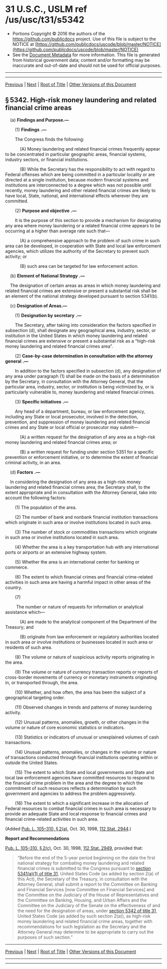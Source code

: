 ---
---

# 31 U.S.C., USLM ref /us/usc/t31/s5342

* Portions Copyright © 2016 the authors of the https://github.com/publicdocs project.
  Use of this file is subject to the NOTICE at [https://github.com/publicdocs/uscode/blob/master/NOTICE](https://github.com/publicdocs/uscode/blob/master/NOTICE)
* See the [Document Metadata](././../../../../../../..//README.md) for more information.
  This file is generated from historical government data; content and/or formatting may be inaccurate and out-of-date and should not be used for official purposes.

----------
----------

[Previous](./../../../../../../..//us/usc/t31/stIV/ch53/schIII/pt1/m__us_usc_t31_s5341.md) | [Next](./../../../../../../..//us/usc/t31/stIV/ch53/schIII/pt2/m__us_usc_t31_stIV_ch53_schIII_pt2.md) | [Root of Title](./../../../../../../../) | [Other Versions of this Document](https://publicdocs.github.io/go/links?ns=uslm&ref=%2Fus%2Fusc%2Ft31%2Fs5342)

## § 5342. High-risk money laundering and related financial crime areas

    (a) __Findings and Purpose.—__ 

        (1)  __Findings__  __.—__ 

        The Congress finds the following:

            (A) Money laundering and related financial crimes frequently appear to be concentrated in particular geographic areas, financial systems, industry sectors, or financial institutions.

            (B) While the Secretary has the responsibility to act with regard to Federal offenses which are being committed in a particular locality or are directed at a single institution, because modern financial systems and institutions are interconnected to a degree which was not possible until recently, money laundering and other related financial crimes are likely to have local, State, national, and international effects wherever they are committed.

        (2)  __Purpose and objective__  __.—__ 

        It is the purpose of this section to provide a mechanism for designating any area where money laundering or a related financial crime appears to be occurring at a higher than average rate such that—

            (A) a comprehensive approach to the problem of such crime in such area can be developed, in cooperation with State and local law enforcement agencies, which utilizes the authority of the Secretary to prevent such activity; or

            (B) such area can be targeted for law enforcement action.

    (b)  __Element of National Strategy__  __.—__ 

    The designation of certain areas as areas in which money laundering and related financial crimes are extensive or present a substantial risk shall be an element of the national strategy developed pursuant to section 5341(b).

    (c) __Designation of Areas.—__ 

        (1)  __Designation by secretary__  __.—__ 

        The Secretary, after taking into consideration the factors specified in subsection (d), shall designate any geographical area, industry, sector, or institution in the United States in which money laundering and related financial crimes are extensive or present a substantial risk as a “high-risk money laundering and related financial crimes area”.

        (2)  __Case-by-case determination in consultation with the attorney general__  __.—__ 

        In addition to the factors specified in subsection (d), any designation of any area under paragraph (1) shall be made on the basis of a determination by the Secretary, in consultation with the Attorney General, that the particular area, industry, sector, or institution is being victimized by, or is particularly vulnerable to, money laundering and related financial crimes.

        (3)  __Specific initiatives__  __.—__ 

        Any head of a department, bureau, or law enforcement agency, including any State or local prosecutor, involved in the detection, prevention, and suppression of money laundering and related financial crimes and any State or local official or prosecutor may submit—

            (A) a written request for the designation of any area as a high-risk money laundering and related financial crimes area; or

            (B) a written request for funding under section 5351 for a specific prevention or enforcement initiative, or to determine the extent of financial criminal activity, in an area.

    (d)  __Factors__  __.—__ 

    In considering the designation of any area as a high-risk money laundering and related financial crimes area, the Secretary shall, to the extent appropriate and in consultation with the Attorney General, take into account the following factors:

        (1) The population of the area.

        (2) The number of bank and nonbank financial institution transactions which originate in such area or involve institutions located in such area.

        (3) The number of stock or commodities transactions which originate in such area or involve institutions located in such area.

        (4) Whether the area is a key transportation hub with any international ports or airports or an extensive highway system.

        (5) Whether the area is an international center for banking or commerce.

        (6) The extent to which financial crimes and financial crime-related activities in such area are having a harmful impact in other areas of the country.

        (7)

         The number or nature of requests for information or analytical assistance which—

            (A) are made to the analytical component of the Department of the Treasury; and

            (B) originate from law enforcement or regulatory authorities located in such area or involve institutions or businesses located in such area or residents of such area.

        (8) The volume or nature of suspicious activity reports originating in the area.

        (9) The volume or nature of currency transaction reports or reports of cross-border movements of currency or monetary instruments originating in, or transported through, the area.

        (10) Whether, and how often, the area has been the subject of a geographical targeting order.

        (11) Observed changes in trends and patterns of money laundering activity.

        (12) Unusual patterns, anomalies, growth, or other changes in the volume or nature of core economic statistics or indicators.

        (13) Statistics or indicators of unusual or unexplained volumes of cash transactions.

        (14) Unusual patterns, anomalies, or changes in the volume or nature of transactions conducted through financial institutions operating within or outside the United States.

        (15) The extent to which State and local governments and State and local law enforcement agencies have committed resources to respond to the financial crime problem in the area and the degree to which the commitment of such resources reflects a determination by such government and agencies to address the problem aggressively.

        (16) The extent to which a significant increase in the allocation of Federal resources to combat financial crimes in such area is necessary to provide an adequate State and local response to financial crimes and financial crime-related activities in such area.

(Added [Pub. L. 105–310, § 2(a)][/us/pl/105/310/s2/a], Oct. 30, 1998, [112 Stat. 2944][/us/stat/112/2944].)

 __Report and Recommendations__ 

[Pub. L. 105–310, § 2(c)][/us/pl/105/310/s2/c], Oct. 30, 1998, [112 Stat. 2949][/us/stat/112/2949], provided that: 

> “Before the end of the 5-year period beginning on the date the first national strategy for combating money laundering and related financial crimes is submitted to the Congress pursuant to [section 5341(a)(1) of title 31][/us/usc/t31/s5341/a/1], United States Code (as added by section 2(a) of this Act), the Secretary of the Treasury, in consultation with the Attorney General, shall submit a report to the Committee on Banking and Financial Services \[now Committee on Financial Services\] and the Committee on the Judiciary of the House of Representatives and the Committee on Banking, Housing, and Urban Affairs and the Committee on the Judiciary of the Senate on the effectiveness of and the need for the designation of areas, under [section 5342 of title 31][/us/usc/t31/s5342], United States Code (as added by such section 2(a)), as high-risk money laundering and related financial crime areas, together with recommendations for such legislation as the Secretary and the Attorney General may determine to be appropriate to carry out the purposes of such section.”

----------

[Previous](./../../../../../../..//us/usc/t31/stIV/ch53/schIII/pt1/m__us_usc_t31_s5341.md) | [Next](./../../../../../../..//us/usc/t31/stIV/ch53/schIII/pt2/m__us_usc_t31_stIV_ch53_schIII_pt2.md) | [Root of Title](./../../../../../../../) | [Other Versions of this Document](https://publicdocs.github.io/go/links?ns=uslm&ref=%2Fus%2Fusc%2Ft31%2Fs5342)

----------
----------

[/us/pl/105/310/s2/a]: https://publicdocs.github.io/go/links?ns=uslm&ref=%2Fus%2Fpl%2F105%2F310%2Fs2%2Fa
[/us/stat/112/2944]: https://publicdocs.github.io/go/links?ns=uslm&ref=%2Fus%2Fstat%2F112%2F2944
[/us/pl/105/310/s2/c]: https://publicdocs.github.io/go/links?ns=uslm&ref=%2Fus%2Fpl%2F105%2F310%2Fs2%2Fc
[/us/stat/112/2949]: https://publicdocs.github.io/go/links?ns=uslm&ref=%2Fus%2Fstat%2F112%2F2949
[/us/usc/t31/s5341/a/1]: https://publicdocs.github.io/go/links?ns=uslm&ref=%2Fus%2Fusc%2Ft31%2Fs5341%2Fa%2F1
[/us/usc/t31/s5342]: https://publicdocs.github.io/go/links?ns=uslm&ref=%2Fus%2Fusc%2Ft31%2Fs5342


